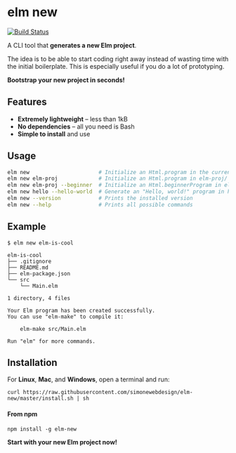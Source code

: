# elm new

[![Build Status](https://travis-ci.org/simonewebdesign/elm-new.svg?branch=master)](https://travis-ci.org/simonewebdesign/elm-new)

A CLI tool that **generates a new Elm project**.

The idea is to be able to start coding right away instead of wasting time with the initial boilerplate. This is especially useful if you do a lot of prototyping.

**Bootstrap your new project in seconds!**

## Features

- **Extremely lightweight** – less than 1kB
- **No dependencies** – all you need is Bash
- **Simple to install** and use

## Usage

```bash
elm new                      # Initialize an Html.program in the current directory
elm new elm-proj             # Initialize an Html.program in elm-proj/
elm new elm-proj --beginner  # Initialize an Html.beginnerProgram in elm-proj/
elm new hello --hello-world  # Generate an "Hello, world!" program in hello/
elm new --version            # Prints the installed version
elm new --help               # Prints all possible commands
```

## Example

```
$ elm new elm-is-cool

elm-is-cool
├── .gitignore
├── README.md
├── elm-package.json
└── src
    └── Main.elm

1 directory, 4 files

Your Elm program has been created successfully.
You can use "elm-make" to compile it:

    elm-make src/Main.elm

Run "elm" for more commands.
```

## Installation

For **Linux**, **Mac**, and **Windows**, open a terminal and run:

    curl https://raw.githubusercontent.com/simonewebdesign/elm-new/master/install.sh | sh

#### From npm

    npm install -g elm-new

**Start with your new Elm project now!**

